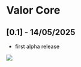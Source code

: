 # Valor Core

## [0.1] - 14/05/2025

- first alpha release

[![](https://www.bisecthosting.com/images/CF/PixelDreamStudios/SPEC_PixelDreamStudios_Promo.webp)](https://bisecthosting.com/PixelDream)